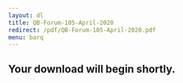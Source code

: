 ```yaml
---
layout: dl
title: QB-Forum-105-April-2020
redirect: /pdf/QB-Forum-105-April-2020.pdf
menu: barq
---
```

## Your download will begin shortly.

